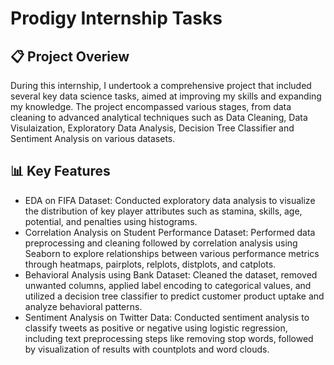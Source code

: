 # Prodigy Internship Tasks
## 📋 Project Overiew
During this internship, I undertook a comprehensive project that included several key data science tasks, aimed at improving my skills and expanding my knowledge. The project encompassed various stages, from data cleaning to advanced analytical techniques such as  Data Cleaning, Data Visulaization, Exploratory Data Analysis, Decision Tree Classifier and Sentiment Analysis on various datasets.
## 📊 Key Features
- EDA on FIFA Dataset: Conducted exploratory data analysis to visualize the distribution of key player attributes such as stamina, skills, age, potential, and penalties using histograms.  
- Correlation Analysis on Student Performance Dataset: Performed data preprocessing and cleaning followed by correlation analysis using Seaborn to explore relationships between various performance metrics through heatmaps, pairplots, relplots, distplots, and catplots. 
- Behavioral Analysis using Bank Dataset: Cleaned the dataset, removed unwanted columns, applied label encoding to categorical values, and utilized a decision tree classifier to predict customer product uptake and analyze behavioral patterns.
- Sentiment Analysis on Twitter Data: Conducted sentiment analysis to classify tweets as positive or negative using logistic regression, including text preprocessing steps like removing stop words, followed by visualization of results with countplots and word clouds.
